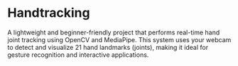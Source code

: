 # Handtracking
A lightweight and beginner-friendly project that performs real-time hand joint tracking using OpenCV and MediaPipe. This system uses your webcam to detect and visualize 21 hand landmarks (joints), making it ideal for gesture recognition and interactive applications.
